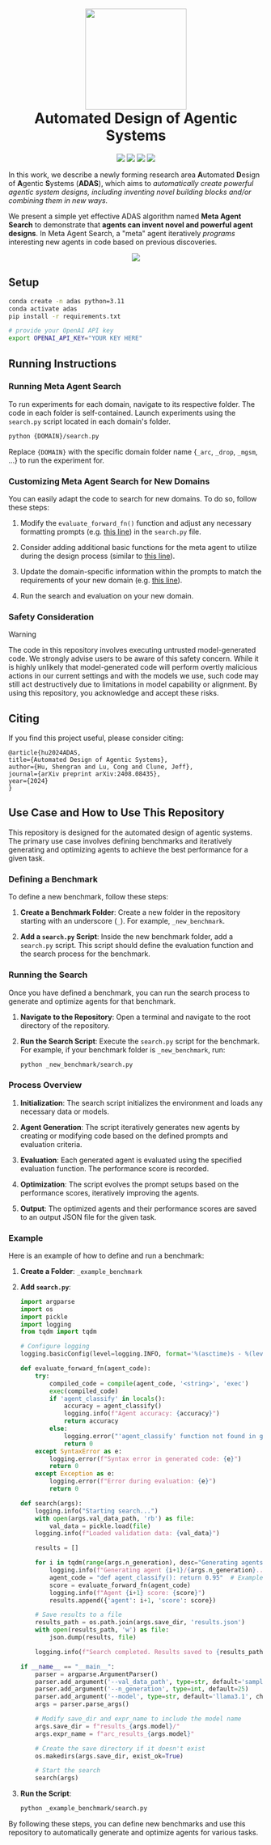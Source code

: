 <h1 align="center">
  <img src="misc/art_fig.png" width="200" /></a><br>
  <b>Automated Design of Agentic Systems</b><br>
</h1>

<p align="center">
  <a href="https://github.com/ShengranHu/ADAS/blob/main/LICENSE"><img src="https://img.shields.io/pypi/l/sematic?style=for-the-badge"></a>
  <a href="https://arxiv.org/abs/2408.08435"><img src="https://img.shields.io/badge/arXiv-2408.08435-b31b1b.svg?logo=arxiv&style=for-the-badge"></a>
  <a href="https://www.shengranhu.com/ADAS/"><img src="https://img.shields.io/badge/-Website-%238D6748?style=for-the-badge&logo=Website&logoColor=white"></a>
  <a href="https://twitter.com/shengranhu/status/1825555341922480322"><img src="https://img.shields.io/badge/twitter-%230077B5.svg?&style=for-the-badge&logo=twitter&logoColor=white&color=00acee"></a>
</p>

In this work, we describe a newly forming research area **A**utomated **D**esign of **A**gentic **S**ystems (**ADAS**), which aims to *automatically create powerful agentic system designs, including inventing novel building blocks and/or combining them in new ways.*


We present a simple yet effective ADAS algorithm named **Meta Agent Search** to demonstrate that **agents can invent novel and powerful agent designs**. In Meta Agent Search, a "meta" agent iteratively *programs* interesting new agents in code based on previous discoveries.


<p align="center">
<img src="misc/algo.png"/></a><br>
</p>

## Setup
```bash
conda create -n adas python=3.11
conda activate adas
pip install -r requirements.txt

# provide your OpenAI API key
export OPENAI_API_KEY="YOUR KEY HERE"
```

## Running Instructions

### Running Meta Agent Search

To run experiments for each domain, navigate to its respective folder. The code in each folder is self-contained. Launch experiments using the `search.py` script located in each domain's folder.

```bash
python {DOMAIN}/search.py
```

Replace `{DOMAIN}` with the specific domain folder name {`_arc`, `_drop`, `_mgsm`, ...} to run the experiment for.

### Customizing Meta Agent Search for New Domains

You can easily adapt the code to search for new domains. To do so, follow these steps:

1. Modify the `evaluate_forward_fn()` function and adjust any necessary formatting prompts (e.g. [this line](https://github.com/ShengranHu/ADAS/blob/main/_mmlu/search.py#L89)) in the `search.py` file. 

2. Consider adding additional basic functions for the meta agent to utilize during the design process (similar to [this line](https://github.com/ShengranHu/ADAS/blob/main/_arc/search.py#L161)).

3. Update the domain-specific information within the prompts to match the requirements of your new domain (e.g. [this line](https://github.com/ShengranHu/ADAS/blob/main/_mmlu/mmlu_prompt.py#L229)).

4. Run the search and evaluation on your new domain.

### Safety Consideration
> [!WARNING]  
> The code in this repository involves executing untrusted model-generated code. We strongly advise users to be aware of this safety concern. While it is highly unlikely that model-generated code will perform overtly malicious actions in our current settings and with the models we use, such code may still act destructively due to limitations in model capability or alignment. By using this repository, you acknowledge and accept these risks.


## Citing
If you find this project useful, please consider citing:
```
@article{hu2024ADAS,
title={Automated Design of Agentic Systems},
author={Hu, Shengran and Lu, Cong and Clune, Jeff},
journal={arXiv preprint arXiv:2408.08435},
year={2024}
}
```


## Use Case and How to Use This Repository

This repository is designed for the automated design of agentic systems. The primary use case involves defining benchmarks and iteratively generating and optimizing agents to achieve the best performance for a given task.

### Defining a Benchmark

To define a new benchmark, follow these steps:

1. **Create a Benchmark Folder**: Create a new folder in the repository starting with an underscore (`_`). For example, `_new_benchmark`.

2. **Add a `search.py` Script**: Inside the new benchmark folder, add a `search.py` script. This script should define the evaluation function and the search process for the benchmark.

### Running the Search

Once you have defined a benchmark, you can run the search process to generate and optimize agents for that benchmark.

1. **Navigate to the Repository**: Open a terminal and navigate to the root directory of the repository.

2. **Run the Search Script**: Execute the `search.py` script for the benchmark. For example, if your benchmark folder is `_new_benchmark`, run:
   ```bash
   python _new_benchmark/search.py
   ```

### Process Overview

1. **Initialization**: The search script initializes the environment and loads any necessary data or models.

2. **Agent Generation**: The script iteratively generates new agents by creating or modifying code based on the defined prompts and evaluation criteria.

3. **Evaluation**: Each generated agent is evaluated using the specified evaluation function. The performance score is recorded.

4. **Optimization**: The script evolves the prompt setups based on the performance scores, iteratively improving the agents.

5. **Output**: The optimized agents and their performance scores are saved to an output JSON file for the given task.

### Example

Here is an example of how to define and run a benchmark:

1. **Create a Folder**: `_example_benchmark`
2. **Add `search.py`**:
   ```python
   import argparse
   import os
   import pickle
   import logging
   from tqdm import tqdm

   # Configure logging
   logging.basicConfig(level=logging.INFO, format='%(asctime)s - %(levelname)s - %(message)s')

   def evaluate_forward_fn(agent_code):
       try:
           compiled_code = compile(agent_code, '<string>', 'exec')
           exec(compiled_code)
           if 'agent_classify' in locals():
               accuracy = agent_classify()
               logging.info(f"Agent accuracy: {accuracy}")
               return accuracy
           else:
               logging.error("'agent_classify' function not found in generated code.")
               return 0
       except SyntaxError as e:
           logging.error(f"Syntax error in generated code: {e}")
           return 0
       except Exception as e:
           logging.error(f"Error during evaluation: {e}")
           return 0

   def search(args):
       logging.info("Starting search...")
       with open(args.val_data_path, 'rb') as file:
           val_data = pickle.load(file)
       logging.info(f"Loaded validation data: {val_data}")

       results = []

       for i in tqdm(range(args.n_generation), desc="Generating agents"):
           logging.info(f"Generating agent {i+1}/{args.n_generation}...")
           agent_code = "def agent_classify(): return 0.95"  # Example agent code
           score = evaluate_forward_fn(agent_code)
           logging.info(f"Agent {i+1} score: {score}")
           results.append({'agent': i+1, 'score': score})

       # Save results to a file
       results_path = os.path.join(args.save_dir, 'results.json')
       with open(results_path, 'w') as file:
           json.dump(results, file)

       logging.info(f"Search completed. Results saved to {results_path}.")

   if __name__ == "__main__":
       parser = argparse.ArgumentParser()
       parser.add_argument('--val_data_path', type=str, default='sampled_arc_val_data.pkl')
       parser.add_argument('--n_generation', type=int, default=25)
       parser.add_argument('--model', type=str, default='llama3.1', choices=['mistral-nemo', 'gemma2', 'llama3.1'])
       args = parser.parse_args()

       # Modify save_dir and expr_name to include the model name
       args.save_dir = f"results_{args.model}/"
       args.expr_name = f"arc_results_{args.model}"

       # Create the save directory if it doesn't exist
       os.makedirs(args.save_dir, exist_ok=True)

       # Start the search
       search(args)
   ```

3. **Run the Script**:
   ```bash
   python _example_benchmark/search.py
   ```

By following these steps, you can define new benchmarks and use this repository to automatically generate and optimize agents for various tasks.